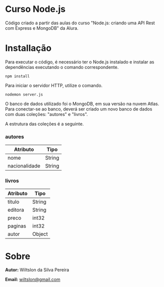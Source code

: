 # Curso Node.js

Código criado a partir das aulas do curso "Node.js: criando uma API Rest com Express e MongoDB" da Alura. 

# Installação
 Para executar o código, é necessário ter o Node.js instalado e instalar as dependências executando o comando correspondente. 

```
npm install
```

Para iniciar o servidor HTTP, utilize o comando.

```
nodemon server.js
```

O banco de dados utilizado foi o MongoDB, em sua versão na nuvem Atlas. Para conectar-se ao banco, deverá ser criado um novo banco de dados com duas coleções: "autores" e "livros".

A estrutura das coleções é a seguinte.

### autores
| Atributo | Tipo |
| ------------- | ------------- |
| nome | String |
| nacionalidade | String |

### livros
| Atributo | Tipo |
| ------------- | ------------- |
| titulo | String |
| editora | String |
| preco | int32 |
| paginas | int32 |
| autor | Object |

# Sobre
**Autor:** Wiltslon da Silva Pereira

**Email:** wiltslon@gmail.com
